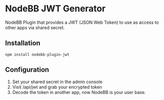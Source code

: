 # NodeBB JWT Generator

NodeBB Plugin that provides a JWT (JSON Web Token) to use as access to other apps via shared secret.

## Installation

    npm install nodebb-plugin-jwt

## Configuration

1. Set your shared secret in the admin console
1. Visit /api/jwt and grab your encrypted token
1. Decode the token in another app, now NodeBB is your user base.
